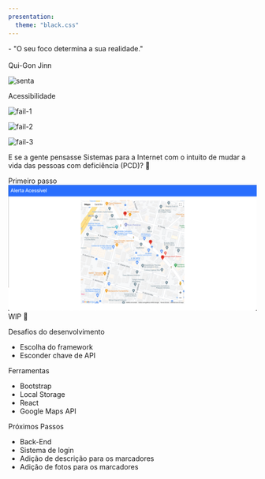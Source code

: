 ```yaml
---
presentation:
  theme: "black.css"
---
```


<!-- slide -->
<p style="text-align: justify">
- "O seu foco determina a sua realidade."
<br>
<br>
Qui-Gon Jinn
</p>

<!-- slide  -->
![senta](https://66.media.tumblr.com/886413fdd3287c4f5a868de337d20bfa/tumblr_oysovjgG1c1w7bxqbo1_500.gif)

<!-- slide  -->
Acessibilidade

<!-- slide  -->
![fail-1](https://cdn.shopify.com/s/files/1/0238/0391/files/580246_315687315229241_825714034_n_grande.jpg?v=1495723745)

<!-- slide  -->
![fail-2](https://cdn.shopify.com/s/files/1/0238/0391/files/8de2d941f25a08027ca870b360ce9f59_grande.jpg?v=1495723740)

<!-- slide  -->
![fail-3](https://cdn.shopify.com/s/files/1/0238/0391/files/231053_273180092813297_607726377_n_1024x1024.jpg?v=1495723788)

<!-- slide  -->
E se a gente pensasse Sistemas para a Internet com o intuito de mudar a vida das pessoas com deficiência (PCD)? 🤔

<!-- slide  -->
Primeiro passo
![screenshot](./screenshot.png)
WIP 🚧

<!-- slide  -->
Desafios do desenvolvimento
- Escolha do framework
- Esconder chave de API

<!-- slide  -->
Ferramentas
- Bootstrap
- Local Storage
- React
- Google Maps API

<!-- slide  -->
Próximos Passos
- Back-End
- Sistema de login
- Adição de descrição para os marcadores
- Adição de fotos para os marcadores